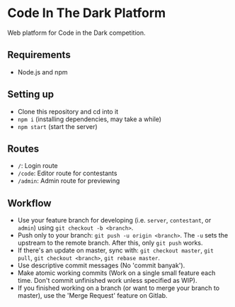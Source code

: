 Code In The Dark Platform
=========================

Web platform for Code in the Dark competition.

## Requirements

- Node.js and npm

## Setting up

- Clone this repository and cd into it
- `npm i` (installing dependencies, may take a while)
- `npm start` (start the server)

## Routes

- `/`: Login route
- `/code`: Editor route for contestants
- `/admin`: Admin route for previewing

## Workflow

- Use your feature branch for developing (i.e. `server`, `contestant`, or `admin`) using `git checkout -b <branch>`.
- Push only to your branch: `git push -u origin <branch>`. The `-u` sets the upstream to the remote branch. After this, only `git push` works.
- If there's an update on master, sync with: `git checkout master`, `git pull`, `git checkout <branch>`, `git rebase master`.
- Use descriptive commit messages (No 'commit banyak').
- Make atomic working commits (Work on a single small feature each time. Don't commit unfinished work unless specified as WIP).
- If you finished working on a branch (or want to merge your branch to master), use the 'Merge Request' feature on Gitlab.
